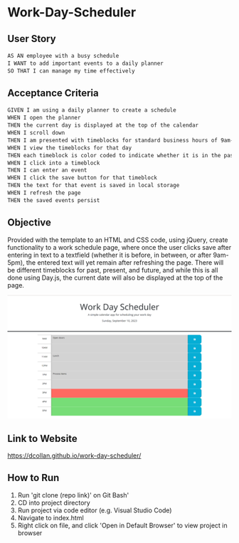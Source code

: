 # Work-Day-Scheduler

## User Story

```md
AS AN employee with a busy schedule
I WANT to add important events to a daily planner
SO THAT I can manage my time effectively
```

## Acceptance Criteria

```md
GIVEN I am using a daily planner to create a schedule
WHEN I open the planner
THEN the current day is displayed at the top of the calendar
WHEN I scroll down
THEN I am presented with timeblocks for standard business hours of 9am-5pm
WHEN I view the timeblocks for that day
THEN each timeblock is color coded to indicate whether it is in the past, present, or future
WHEN I click into a timeblock
THEN I can enter an event
WHEN I click the save button for that timeblock
THEN the text for that event is saved in local storage
WHEN I refresh the page
THEN the saved events persist
```

## Objective

Provided with the template to an HTML and CSS code, using jQuery, create
functionality to a work schedule page, where once the user clicks save
after entering in text to a textfield (whether it is before, in
between, or after 9am-5pm), the entered text will yet remain after
refreshing the page. There will be different timeblocks for past,
present, and future, and while this is all done using Day.js, the
current date will also be displayed at the top of the page.

![img](./Assets/work-day-schedule-screenshot.png)

## Link to Website

https://dcollan.github.io/work-day-scheduler/

## How to Run

1. Run 'git clone (repo link)' on Git Bash'
2. CD into project directory
3. Run project via code editor (e.g. Visual Studio Code)
4. Navigate to index.html
5. Right click on file, and click 'Open in Default Browser' to view project in browser
